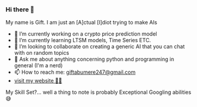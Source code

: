 ### Hi there 👋
My name is Gift. I am just an [A]ctual [I]diot trying to make AIs

- 🔭 I’m currently working on a crypto price prediction model
- 🌱 I’m currently learning LTSM models, Time Series ETC.
- 👯 I’m looking to collaborate on creating a generic AI that you can chat with on random topics
- 💬 Ask me about anything concerning python and programming in general (I'm a nerd)
- 📫 How to reach me: giftabumere247@gmail.com
- [visit my website 🙏🏽](gift-py.netlify.app)

My Skill Set?...
well a thing to note is probably Exceptional Googling abilities 😅

